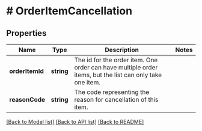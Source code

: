 # # OrderItemCancellation

## Properties

Name | Type | Description | Notes
------------ | ------------- | ------------- | -------------
**orderItemId** | **string** | The id for the order item. One order can have multiple order items, but the list can only take one item. |
**reasonCode** | **string** | The code representing the reason for cancellation of this item. |

[[Back to Model list]](../../README.md#models) [[Back to API list]](../../README.md#endpoints) [[Back to README]](../../README.md)
